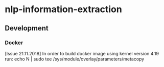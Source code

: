 # nlp-information-extraction

## Development

### Docker

[Issue 21.11.2018] In order to build docker image using kernel version 4.19 run: echo N | sudo tee /sys/module/overlay/parameters/metacopy
